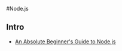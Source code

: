 #Node.js

## Intro
* [An Absolute Beginner's Guide to Node.js](http://blog.modulus.io/absolute-beginners-guide-to-nodejs)
